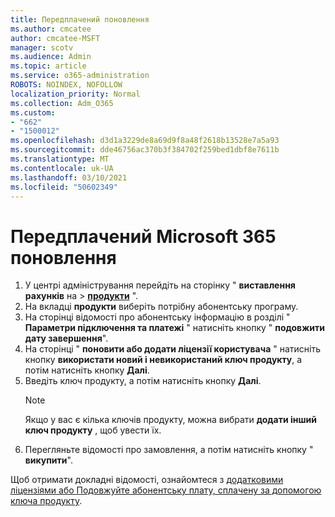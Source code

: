 ```yaml
---
title: Передплачений поновлення
ms.author: cmcatee
author: cmcatee-MSFT
manager: scotv
ms.audience: Admin
ms.topic: article
ms.service: o365-administration
ROBOTS: NOINDEX, NOFOLLOW
localization_priority: Normal
ms.collection: Adm_O365
ms.custom:
- "662"
- "1500012"
ms.openlocfilehash: d3d1a3229de8a69d9f8a48f2618b13528e7a5a93
ms.sourcegitcommit: dde46756ac370b3f384702f259bed1dbf8e7611b
ms.translationtype: MT
ms.contentlocale: uk-UA
ms.lasthandoff: 03/10/2021
ms.locfileid: "50602349"
---
```

# <a name="prepaid-microsoft-365-renewal"></a>Передплачений Microsoft 365 поновлення

1. У центрі адміністрування перейдіть на сторінку " **виставлення рахунків** на \> **[продукти](https://go.microsoft.com/fwlink/p/?linkid=842054)** ".
2. На вкладці **продукти** виберіть потрібну абонентську програму.
3. На сторінці відомості про абонентську інформацію в розділі " **Параметри підключення та платежі** " натисніть кнопку " **подовжити дату завершення**".
4. На сторінці " **поновити або додати ліцензії користувача** " натисніть кнопку **використати новий і невикористаний ключ продукту**, а потім натисніть кнопку **Далі**.
5. Введіть ключ продукту, а потім натисніть кнопку **Далі**.
    > [!NOTE]
    > Якщо у вас є кілька ключів продукту, можна вибрати **додати інший ключ продукту** , щоб увести їх.
6. Перегляньте відомості про замовлення, а потім натисніть кнопку " **викупити**".

Щоб отримати докладні відомості, ознайомтеся з [додатковими ліцензіями або Подовжуйте абонентську плату, сплачену за допомогою ключа продукту](https://docs.microsoft.com/microsoft-365/commerce/licenses/add-licenses-using-product-key).